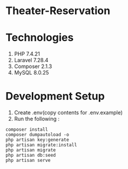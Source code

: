 # Theater-Reservation
# Technologies
1. PHP 7.4.21
2. Laravel 7.28.4
3. Composer 2.1.3
4. MySQL 8.0.25

# Development Setup
1. Create .env(copy contents for .env.example)
2. Run the following :
```
composer install
composer dumpautoload -o
php artisan key:generate
php artisan migrate:install
php artisan migrate
php artisan db:seed
php artisan serve
```
